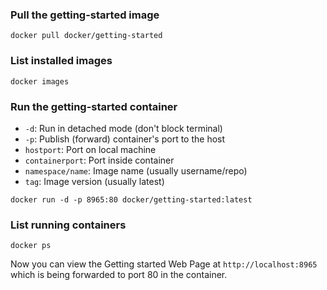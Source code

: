 ### Pull the getting-started image
```
docker pull docker/getting-started
```

### List installed images
```
docker images
```

### Run the getting-started container
- `-d`: Run in detached mode (don't block terminal)
- `-p`: Publish (forward) container's port to the host
- `hostport`: Port on local machine
- `containerport`: Port inside container
- `namespace/name`: Image name (usually username/repo)
- `tag`: Image version (usually latest)
```
docker run -d -p 8965:80 docker/getting-started:latest
```

### List running containers
```
docker ps
```

Now you can view the Getting started Web Page at `http://localhost:8965` which is being forwarded to port 80 in the container. 
